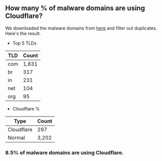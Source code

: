 ## How many % of malware domains are using Cloudflare?


We downloaded the malware domains from [here](https://urlhaus.abuse.ch) and filter out duplicates.
Here's the result.


[//]: # (start replacement)


- Top 5 TLDs

| TLD | Count |
| --- | --- |
| com | 1,831 |
| br | 317 |
| in | 231 |
| net | 104 |
| org | 95 |


- Cloudflare %

| Type | Count |
| --- | --- |
| Cloudflare | 297 |
| Normal | 3,202 |


### 8.5% of malware domains are using Cloudflare.